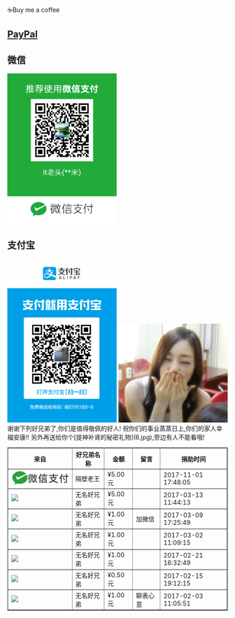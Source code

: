 
☕️Buy me a coffee


## [PayPal](https://www.paypal.me/hongmili/)

## 微信

<img width="250" src="buy-me-a-coffee-wechat.jpg" />

## 支付宝

<img width="250" src="buy-me-a-coffee-alipay.jpg" />

<img width="250" src="kiss.gif" />
谢谢下列好兄弟了,你们是值得敬佩的好人!
祝你们的事业蒸蒸日上,你们的家人幸福安康!!
另外再送给你个[提神补肾的秘密礼物](6.jpg),旁边有人不能看哦!

<table cellspacing="4" rules="all" border="1" style="border-collapse:collapse;" width="600"><tbody><tr><th scope="col">来自</th><th scope="col">好兄弟名称</th><th scope="col">金额</th><th scope="col">留言</th><th scope="col">捐助时间</th></tr><tr><td><img src="1.jpg"></td><td>隔壁老王</td><td>¥5.00元</td><td></td><td>2017-11-01 17:48:05</td></tr><tr><td><img src="images/1.jpg"></td><td>无名好兄弟</td><td>¥5.00元</td><td></td><td>2017-03-13 11:44:13</td></tr><tr><td><img src="images/1.jpg"></td><td>无名好兄弟</td><td>¥1.00元</td><td>加微信</td><td>2017-03-09 17:25:49</td></tr><tr><td><img src="images/1.jpg"></td><td>无名好兄弟</td><td>¥1.00元</td><td></td><td>2017-03-02 11:09:15</td></tr><tr><td><img src="images/1.jpg"></td><td>无名好兄弟</td><td>¥1.00元</td><td></td><td>2017-02-21 16:32:49</td></tr><tr><td><img src="images/1.jpg"></td><td>无名好兄弟</td><td>¥0.50元</td><td></td><td>2017-02-15 19:12:15</td></tr><tr><td><img src="images/1.jpg"></td><td>无名好兄弟</td><td>¥1.00元</td><td>聊表心意</td><td>2017-02-03 11:05:51</td></tr></tbody></table>

